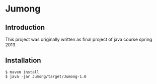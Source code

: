 # Jumong
## Introduction
This project was originally written as final project of java course spring 2013.
## Installation
```
$ maven install
$ java -jar Jumong/target/Jumong-1.0
```